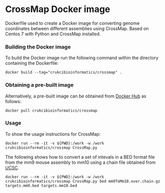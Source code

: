 CrossMap Docker image
=====================

Dockerfile used to create a Docker image for converting genome coordinates between
different assemblies using CrossMap. Based on Centos 7 with Python and CrossMap installed.


### Building the Docker image

To build the Docker image run the following command within the directory
containing the Dockerfile:

```
docker build --tag="crukcibioinformatics/crossmap" .
```


### Obtaining a pre-built image

Alternatively, a pre-built image can be obtained from
[Docker Hub](https://hub.docker.com/r/crukcibioinformatics/crossmap/)
as follows:

```
docker pull crukcibioinformatics/crossmap
```

### Usage

To show the usage instructions for CrossMap:

```
docker run --rm -it -v ${PWD}:/work -w /work crukcibioinformatics/crossmap CrossMap.py
```

The following shows how to convert a set of intevals in a BED format file from the mm9
mouse assembly to mm10 using a chain file obtained from
[UCSC](http://hgdownload.soe.ucsc.edu/goldenPath/mm9/liftOver/mm9ToMm10.over.chain.gz).

```
docker run --rm -it -v ${PWD}:/work -w /work crukcibioinformatics/crossmap CrossMap.py bed mm9ToMm10.over.chain.gz targets.mm9.bed targets.mm10.bed
```

